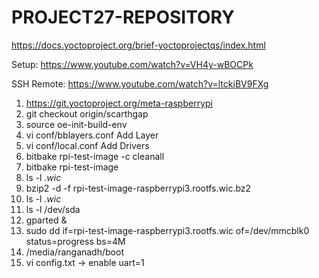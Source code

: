 
# PROJECT27-REPOSITORY

https://docs.yoctoproject.org/brief-yoctoprojectqs/index.html



Setup: https://www.youtube.com/watch?v=VH4y-wBOCPk

SSH Remote: https://www.youtube.com/watch?v=ltckiBV9FXg

1. https://git.yoctoproject.org/meta-raspberrypi
2. git checkout origin/scarthgap
3. source oe-init-build-env
4. vi conf/bblayers.conf
   Add Layer
5. vi conf/local.conf
   Add Drivers
6. bitbake rpi-test-image -c cleanall
7. bitbake rpi-test-image
8. ls -l *.wic*
9. bzip2 -d -f rpi-test-image-raspberrypi3.rootfs.wic.bz2
10. ls -l *.wic*
11. ls -l /dev/sda
12. gparted &
13. sudo dd if=rpi-test-image-raspberrypi3.rootfs.wic of=/dev/mmcblk0 status=progress bs=4M
14. /media/ranganadh/boot
15. vi config.txt -> enable uart=1
